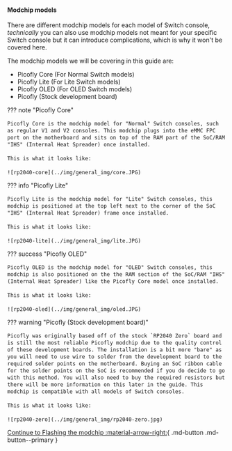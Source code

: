 #### Modchip models

There are different modchip models for each model of Switch console, *technically* you can also use modchip models not meant for your specific Switch console but it can introduce complications, which is why it won't be covered here.

The modchip models we will be covering in this guide are:

- Picofly Core (For Normal Switch models)
- Picofly Lite (For Lite Switch models)
- Picofly OLED (For OLED Switch models)
- Picofly (Stock development board)

??? note "Picofly Core"

    Picofly Core is the modchip model for "Normal" Switch consoles, such as regular V1 and V2 consoles. This modchip plugs into the eMMC FPC port on the motherboard and sits on top of the RAM part of the SoC/RAM "IHS" (Internal Heat Spreader) once installed.

    This is what it looks like:

    ![rp2040-core](../img/general_img/core.JPG)

??? info "Picofly Lite"

    Picofly Lite is the modchip model for "Lite" Switch consoles, this modchip is positioned at the top left next to the corner of the SoC "IHS" (Internal Heat Spreader) frame once installed.

    This is what it looks like:

    ![rp2040-lite](../img/general_img/lite.JPG)

??? success "Picofly OLED"

    Picofly OLED is the modchip model for "OLED" Switch consoles, this modchip is also positioned on the the RAM section of the SoC/RAM "IHS" (Internal Heat Spreader) like the Picofly Core model once installed.

    This is what it looks like:

    ![rp2040-oled](../img/general_img/oled.JPG)

??? warning "Picofly (Stock development board)"

    Picofly was originally based off of the stock `RP2040 Zero` board and is still the most reliable Picofly modchip due to the quality control of these development boards. The installation is a bit more "bare" as you will need to use wire to solder from the development board to the required solder points on the motherboard. Buying an SoC ribbon cable for the solder points on the SoC is recommended if you do decide to go with this method. You will also need to buy the required resistors but there will be more information on this later in the guide. This modchip is compatible with all models of Switch consoles.

    This is what it looks like:

    ![rp2040-zero](../img/general_img/rp2040-zero.jpg)

[Continue to Flashing the modchip :material-arrow-right:](flashing_modchip.md){ .md-button .md-button--primary }

